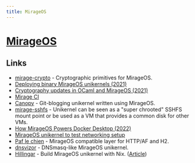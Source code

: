 ```yaml
---
title: MirageOS
---
```


# [MirageOS](https://mirage.io/)

## Links

- [mirage-crypto](https://github.com/mirage/mirage-crypto) - Cryptographic primitives for MirageOS.
- [Deploying binary MirageOS unikernels (2021)](https://hannes.robur.coop/Posts/Deploy)
- [Cryptography updates in OCaml and MirageOS (2021)](https://hannes.robur.coop/Posts/EC)
- [Mirage CI](https://github.com/ocurrent/mirage-ci)
- [Canopy](https://github.com/Engil/Canopy) - Git-blogging unikernel written using MirageOS.
- [mirage-sshfs](https://github.com/palainp/mirage-sshfs) - Unikernel can be seen as a "super chrooted" SSHFS mount point or be used as a VM that provides a common disk for other VMs.
- [How MirageOS Powers Docker Desktop (2022)](https://mirage.io/blog/2022-04-06.vpnkit)
- [MirageOS unikernel to test networking setup](https://github.com/rand00/conntest)
- [Paf le chien](https://github.com/dinosaure/paf-le-chien) - MirageOS compatible layer for HTTP/AF and H2.
- [dnsvizor](https://github.com/roburio/dnsvizor) - DNSmasq-like MirageOS unikernel.
- [Hillingar](https://github.com/RyanGibb/hillingar) - Build MirageOS unikernel with Nix. ([Article](https://ryan.freumh.org/blog/hillingar/))
